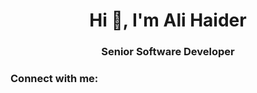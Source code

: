 <h1 align="center">Hi 👋, I'm Ali Haider</h1>
<h3 align="center">Senior Software Developer</h3>

<h3 align="left">Connect with me:</h3>
<p align="left">
</p>
